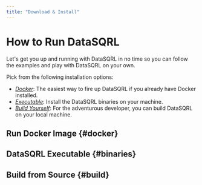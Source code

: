 ```yaml
---
title: "Download & Install"
---
```


# How to Run DataSQRL

Let's get you up and running with DataSQRL in no time so you can follow the examples
and play with DataSQRL on your own.

Pick from the following installation options:
- *[Docker](#docker)*: The easiest way to fire up DataSQRL if you already have Docker
 installed.
- *[Executable](#binaries)*: Install the DataSQRL binaries on your machine.
- *[Build Yourself](#build)*: For the adventurous developer, you can build DataSQRL
 on your local machine. 


## Run Docker Image {#docker}


## DataSQRL Executable {#binaries}



## Build from Source {#build}


